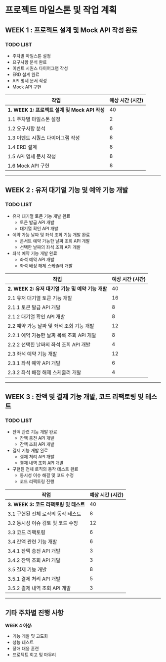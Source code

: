 # 프로젝트 마일스톤 및 작업 계획

## **WEEK 1 : 프로젝트 설계 및 Mock API 작성 완료**
### TODO LIST
- 주차별 마일스톤 설정
- 요구사항 분석 완료
- 이벤트 시퀀스 다이어그램 작성
- ERD 설계 완료
- API 명세 문서 작성
- Mock API 구현

| 작업                           | 예상 시간 (시간) |
|--------------------------------|-----------------|
| **1. WEEK 1: 프로젝트 설계 및 Mock API 작성** | 40              |
| 1.1  주차별 마일스톤 설정        | 2               |
| 1.2  요구사항 분석              | 6               |
| 1.3  이벤트 시퀀스 다이어그램 작성 | 8               |
| 1.4  ERD 설계                  | 8               |
| 1.5  API 명세 문서 작성         | 8               |
| 1.6  Mock API 구현             | 8               |

---

## **WEEK 2 : 유저 대기열 기능 및 예약 기능 개발**
### TODO LIST
- 유저 대기열 토큰 기능 개발 완료
  - 토큰 발급 API 개발
  - 대기열 확인 API 개발
- 예약 가능 날짜 및 좌석 조회 기능 개발 완료
  - 콘서트 예약 가능한 날짜 조회 API 개발
  - 선택한 날짜의 좌석 조회 API 개발
- 좌석 예약 기능 개발 완료
  - 좌석 예약 API 개발
  - 좌석 배정 해제 스케줄러 개발

| 작업                                 | 예상 시간 (시간) |
|--------------------------------------|-----------------|
| **2. WEEK 2: 유저 대기열 기능 및 예약 기능 개발** | 40              |
| 2.1  유저 대기열 토큰 기능 개발         | 16              |
| 2.1.1 토큰 발급 API 개발              | 8               |
| 2.1.2 대기열 확인 API 개발            | 8               |
| 2.2  예약 가능 날짜 및 좌석 조회 기능 개발 | 12              |
| 2.2.1 예약 가능한 날짜 목록 조회 API 개발  | 8               |
| 2.2.2 선택한 날짜의 좌석 조회 API 개발  | 4               |
| 2.3  좌석 예약 기능 개발              | 12              |
| 2.3.1 좌석 예약 API 개발              | 6               |
| 2.3.2 좌석 배정 해제 스케줄러 개발    | 4               |

---

## **WEEK 3 : 잔액 및 결제 기능 개발, 코드 리팩토링 및 테스트**
### TODO LIST
- 잔액 관련 기능 개발 완료
  - 잔액 충전 API 개발
  - 잔액 조회 API 개발
- 결제 기능 개발 완료
  - 결제 처리 API 개발
  - 결제 내역 조회 API 개발
- 구현된 전체 로직의 동작 테스트 완료
  - 동시성 이슈 해결 및 코드 수정
  - 코드 리팩토링 진행

| 작업                                 | 예상 시간 (시간) |
|--------------------------------------|-----------------|
| **3. WEEK 3: 코드 리팩토링 및 테스트** | 40              |
| 3.1  구현된 전체 로직의 동작 테스트    | 8               |
| 3.2  동시성 이슈 검토 및 코드 수정    | 12              |
| 3.3  코드 리팩토링                  | 6               |
| 3.4  잔액 관련 기능 개발             | 6               |
| 3.4.1 잔액 충전 API 개발            | 3               |
| 3.4.2 잔액 조회 API 개발            | 3               |
| 3.5  결제 기능 개발                 | 8               |
| 3.5.1 결제 처리 API 개발            | 5               |
| 3.5.2 결제 내역 조회 API 개발       | 3               |

---

## **기타 주차별 진행 사항**
**WEEK 4 이상:**
- 기능 개발 및 고도화
- 성능 테스트
- 장애 대응 훈련
- 프로젝트 회고 및 마무리

